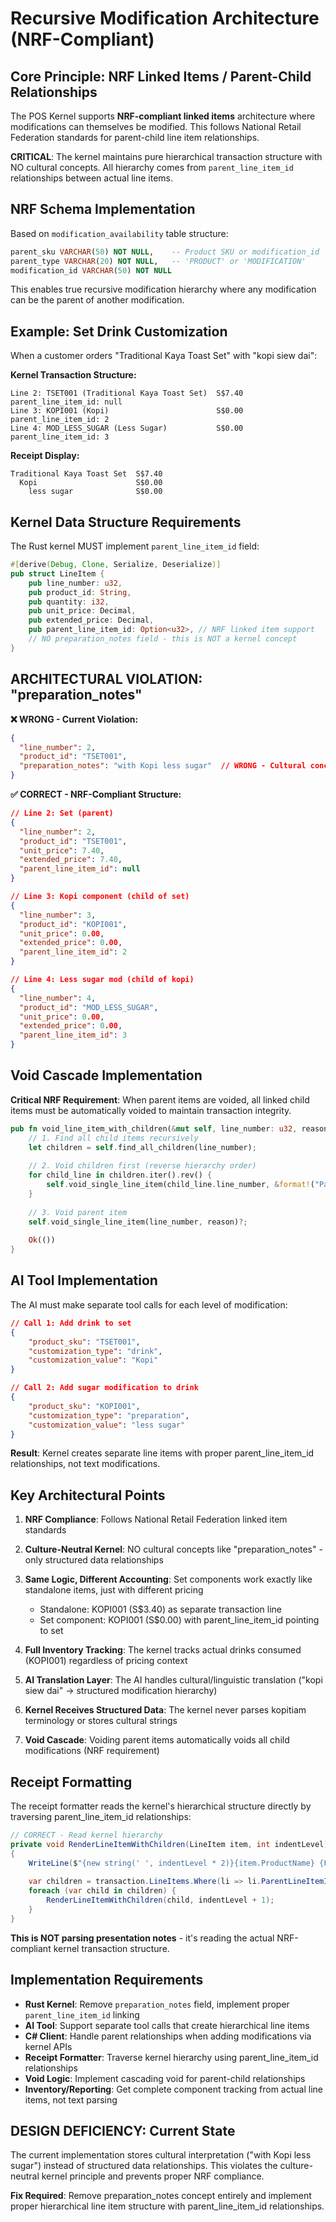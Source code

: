 # Recursive Modification Architecture (NRF-Compliant)

## Core Principle: NRF Linked Items / Parent-Child Relationships

The POS Kernel supports **NRF-compliant linked items** architecture where modifications can themselves be modified. This follows National Retail Federation standards for parent-child line item relationships.

**CRITICAL**: The kernel maintains pure hierarchical transaction structure with NO cultural concepts. All hierarchy comes from `parent_line_item_id` relationships between actual line items.

## NRF Schema Implementation

Based on `modification_availability` table structure:
```sql
parent_sku VARCHAR(50) NOT NULL,    -- Product SKU or modification_id
parent_type VARCHAR(20) NOT NULL,   -- 'PRODUCT' or 'MODIFICATION'
modification_id VARCHAR(50) NOT NULL
```

This enables true recursive modification hierarchy where any modification can be the parent of another modification.

## Example: Set Drink Customization

When a customer orders "Traditional Kaya Toast Set" with "kopi siew dai":

**Kernel Transaction Structure:**
```
Line 2: TSET001 (Traditional Kaya Toast Set)  S$7.40  parent_line_item_id: null
Line 3: KOPI001 (Kopi)                        S$0.00  parent_line_item_id: 2
Line 4: MOD_LESS_SUGAR (Less Sugar)           S$0.00  parent_line_item_id: 3
```

**Receipt Display:**
```
Traditional Kaya Toast Set  S$7.40
  Kopi                      S$0.00
    less sugar              S$0.00
```

## Kernel Data Structure Requirements

The Rust kernel MUST implement `parent_line_item_id` field:

```rust
#[derive(Debug, Clone, Serialize, Deserialize)]
pub struct LineItem {
    pub line_number: u32,
    pub product_id: String,
    pub quantity: i32,
    pub unit_price: Decimal,
    pub extended_price: Decimal,
    pub parent_line_item_id: Option<u32>, // NRF linked item support
    // NO preparation_notes field - this is NOT a kernel concept
}
```

## ARCHITECTURAL VIOLATION: "preparation_notes"

**❌ WRONG - Current Violation:**
```json
{
  "line_number": 2,
  "product_id": "TSET001",
  "preparation_notes": "with Kopi less sugar"  // WRONG - Cultural concept in kernel
}
```

**✅ CORRECT - NRF-Compliant Structure:**
```json
// Line 2: Set (parent)
{
  "line_number": 2,
  "product_id": "TSET001",
  "unit_price": 7.40,
  "extended_price": 7.40,
  "parent_line_item_id": null
}

// Line 3: Kopi component (child of set)
{
  "line_number": 3,
  "product_id": "KOPI001",
  "unit_price": 0.00,
  "extended_price": 0.00,
  "parent_line_item_id": 2
}

// Line 4: Less sugar mod (child of kopi)
{
  "line_number": 4,
  "product_id": "MOD_LESS_SUGAR",
  "unit_price": 0.00,
  "extended_price": 0.00,
  "parent_line_item_id": 3
}
```

## Void Cascade Implementation

**Critical NRF Requirement**: When parent items are voided, all linked child items must be automatically voided to maintain transaction integrity.

```rust
pub fn void_line_item_with_children(&mut self, line_number: u32, reason: &str) -> Result<(), Error> {
    // 1. Find all child items recursively
    let children = self.find_all_children(line_number);
    
    // 2. Void children first (reverse hierarchy order)
    for child_line in children.iter().rev() {
        self.void_single_line_item(child_line.line_number, &format!("Parent voided: {}", reason))?;
    }
    
    // 3. Void parent item
    self.void_single_line_item(line_number, reason)?;
    
    Ok(())
}
```

## AI Tool Implementation

The AI must make separate tool calls for each level of modification:

```json
// Call 1: Add drink to set
{
    "product_sku": "TSET001",
    "customization_type": "drink", 
    "customization_value": "Kopi"
}

// Call 2: Add sugar modification to drink  
{
    "product_sku": "KOPI001",
    "customization_type": "preparation",
    "customization_value": "less sugar"
}
```

**Result**: Kernel creates separate line items with proper parent_line_item_id relationships, not text modifications.

## Key Architectural Points

1. **NRF Compliance**: Follows National Retail Federation linked item standards
2. **Culture-Neutral Kernel**: NO cultural concepts like "preparation_notes" - only structured data relationships
3. **Same Logic, Different Accounting**: Set components work exactly like standalone items, just with different pricing
   - Standalone: KOPI001 (S$3.40) as separate transaction line
   - Set component: KOPI001 (S$0.00) with parent_line_item_id pointing to set

4. **Full Inventory Tracking**: The kernel tracks actual drinks consumed (KOPI001) regardless of pricing context

5. **AI Translation Layer**: The AI handles cultural/linguistic translation ("kopi siew dai" → structured modification hierarchy)

6. **Kernel Receives Structured Data**: The kernel never parses kopitiam terminology or stores cultural strings

7. **Void Cascade**: Voiding parent items automatically voids all child modifications (NRF requirement)

## Receipt Formatting

The receipt formatter reads the kernel's hierarchical structure directly by traversing parent_line_item_id relationships:

```csharp
// CORRECT - Read kernel hierarchy
private void RenderLineItemWithChildren(LineItem item, int indentLevel) 
{
    WriteLine($"{new string(' ', indentLevel * 2)}{item.ProductName} {FormatCurrency(item.ExtendedPrice)}");
    
    var children = transaction.LineItems.Where(li => li.ParentLineItemId == item.LineNumber);
    foreach (var child in children) {
        RenderLineItemWithChildren(child, indentLevel + 1);
    }
}
```

**This is NOT parsing presentation notes** - it's reading the actual NRF-compliant kernel transaction structure.

## Implementation Requirements

- **Rust Kernel**: Remove `preparation_notes` field, implement proper `parent_line_item_id` linking
- **AI Tool**: Support separate tool calls that create hierarchical line items
- **C# Client**: Handle parent relationships when adding modifications via kernel APIs
- **Receipt Formatter**: Traverse kernel hierarchy using parent_line_item_id relationships
- **Void Logic**: Implement cascading void for parent-child relationships
- **Inventory/Reporting**: Get complete component tracking from actual line items, not text parsing

## DESIGN DEFICIENCY: Current State

The current implementation stores cultural interpretation ("with Kopi less sugar") instead of structured data relationships. This violates the culture-neutral kernel principle and prevents proper NRF compliance.

**Fix Required**: Remove preparation_notes concept entirely and implement proper hierarchical line item structure with parent_line_item_id relationships.
